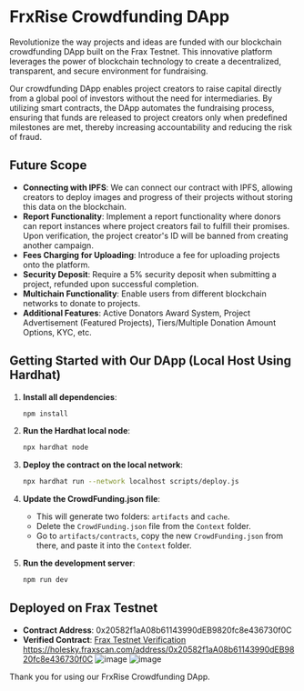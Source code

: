 # FrxRise Crowdfunding DApp

Revolutionize the way projects and ideas are funded with our blockchain crowdfunding DApp built on the Frax Testnet. This innovative platform leverages the power of blockchain technology to create a decentralized, transparent, and secure environment for fundraising.

Our crowdfunding DApp enables project creators to raise capital directly from a global pool of investors without the need for intermediaries. By utilizing smart contracts, the DApp automates the fundraising process, ensuring that funds are released to project creators only when predefined milestones are met, thereby increasing accountability and reducing the risk of fraud.

## Future Scope

- **Connecting with IPFS**: We can connect our contract with IPFS, allowing creators to deploy images and progress of their projects without storing this data on the blockchain.
- **Report Functionality**: Implement a report functionality where donors can report instances where project creators fail to fulfill their promises. Upon verification, the project creator's ID will be banned from creating another campaign.
- **Fees Charging for Uploading**: Introduce a fee for uploading projects onto the platform.
- **Security Deposit**: Require a 5% security deposit when submitting a project, refunded upon successful completion.
- **Multichain Functionality**: Enable users from different blockchain networks to donate to projects.
- **Additional Features**: Active Donators Award System, Project Advertisement (Featured Projects), Tiers/Multiple Donation Amount Options, KYC, etc.

## Getting Started with Our DApp (Local Host Using Hardhat)

1. **Install all dependencies**:
    ```bash
    npm install
    ```

2. **Run the Hardhat local node**:
    ```bash
    npx hardhat node
    ```

3. **Deploy the contract on the local network**:
    ```bash
    npx hardhat run --network localhost scripts/deploy.js
    ```

4. **Update the CrowdFunding.json file**:
    - This will generate two folders: `artifacts` and `cache`.
    - Delete the `CrowdFunding.json` file from the `Context` folder.
    - Go to `artifacts/contracts`, copy the new `CrowdFunding.json` from there, and paste it into the `Context` folder.

5. **Run the development server**:
    ```bash
    npm run dev
    ```

## Deployed on Frax Testnet

- **Contract Address**: 0x20582f1aA08b61143990dEB9820fc8e436730f0C
- **Verified Contract**: [Frax Testnet Verification](https://holesky.fraxscan.com/address/0x20582f1aA08b61143990dEB9820fc8e436730f0C)
https://holesky.fraxscan.com/address/0x20582f1aA08b61143990dEB9820fc8e436730f0C
![image](https://github.com/kaiesamurai/crowdfunding-on-Frx/assets/96937608/98ddc1f7-1c85-4967-bc68-eb7647f64a04)
![image](https://github.com/kaiesamurai/crowdfunding-on-Frx/assets/96937608/961019ec-0dbc-4cc0-b33f-c01ac998ca9e)


Thank you for using our FrxRise Crowdfunding DApp.
